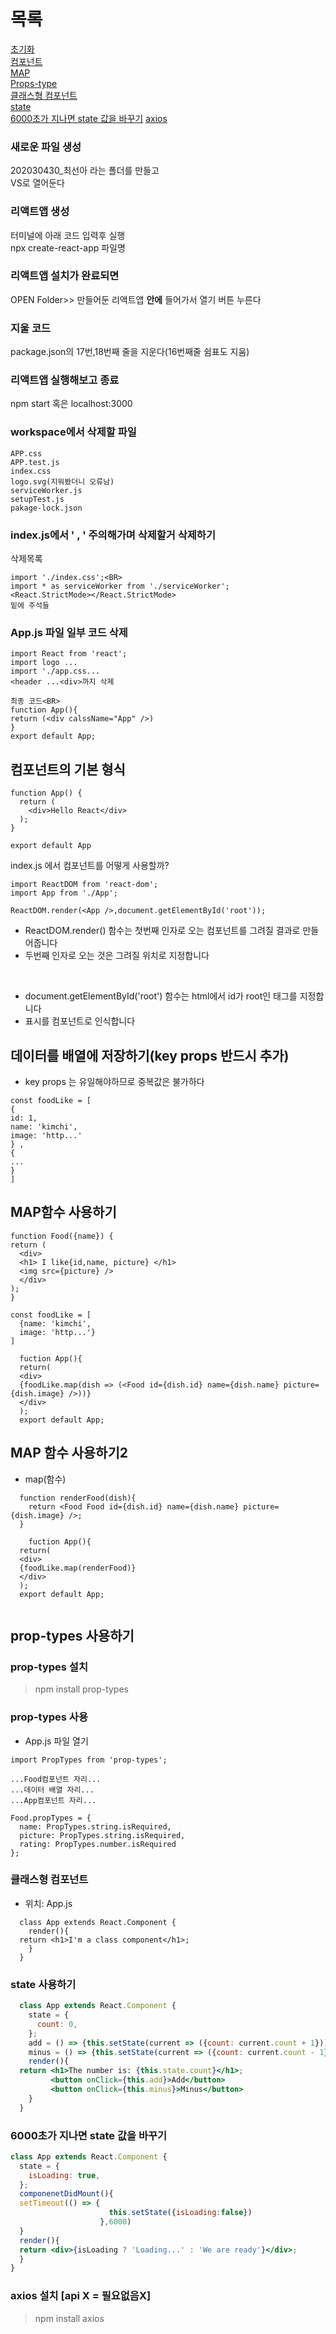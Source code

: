 # 목록
[초기화](https://github.com/CSN-ah22/react_practice/blob/master/README.md#%EC%83%88%EB%A1%9C%EC%9A%B4-%ED%8C%8C%EC%9D%BC-%EC%83%9D%EC%84%B1)
<br>
[컴포넌트](https://github.com/CSN-ah22/react_practice/blob/master/README.md#%EC%BB%B4%ED%8F%AC%EB%84%8C%ED%8A%B8%EC%9D%98-%EA%B8%B0%EB%B3%B8-%ED%98%95%EC%8B%9D)
<br>
[MAP](https://github.com/CSN-ah22/react_practice/blob/master/README.md#map%ED%95%A8%EC%88%98-%EC%82%AC%EC%9A%A9%ED%95%98%EA%B8%B0)
<br>
[Props-type](https://github.com/CSN-ah22/react_practice/blob/master/README.md#prop-types-%EC%82%AC%EC%9A%A9%ED%95%98%EA%B8%B0)
<br>
[클래스형 컴포넌트]()
<br>
[state]()
<br>
[6000초가 지나면 state 값을 바꾸기]()
[axios]()

### 새로운 파일 생성
202030430_최선아 라는 폴더를 만들고<BR>
VS로 열어둔다

### 리액트앱 생성
터미널에 아래 코드 입력후 실행<BR>
npx create-react-app 파일명

### 리액트앱 설치가 완료되면
  OPEN Folder>> 만들어둔 리액트앱 <b>안에</b> 들어가서 열기 버튼 누른다
### 지울 코드
  package.json의 17번,18번째 줄을 지운다(16번째줄 쉼표도 지움)
### 리액트앱 실행해보고 종료
  npm start 혹은 localhost:3000
### workspace에서 삭제할 파일
  ```
  APP.css
  APP.test.js
  index.css
  logo.svg(지워봤더니 오류남)
  serviceWorker.js
  setupTest.js
  pakage-lock.json
  ```
### index.js에서 ' <App />, ' 주의해가며 삭제할거 삭제하기
  삭제목록
  ```
  import './index.css';<BR>
  import * as serviceWorker from './serviceWorker';
  <React.StrictMode></React.StrictMode>
  밑에 주석들
  ```
### App.js 파일 일부 코드 삭제 
  ```
  import React from 'react';
  import logo ...
  import './app.css...
  <header ...<div>까지 삭제
  ```
  ```
  최종 코드<BR>
  function App(){
  return (<div calssName="App" />)
  }
  export default App;
  ```
  
## 컴포넌트의 기본 형식
```
function App() {
  return (
    <div>Hello React</div>
  );
}

export default App
```

index.js 에서 컴포넌트를 어떻게 사용할까?
```
import ReactDOM from 'react-dom';
import App from './App';

ReactDOM.render(<App />,document.getElementById('root')); 
```
  
+ ReactDOM.render() 함수는 첫번째 인자로 오는 컴포넌트를 그려질 결과로 만들어줍니다
+ 두번째 인자로 오는 것은 그려질 위치로 지정합니다
  
<br>
  
+ document.getElementById('root') 함수는 html에서 id가 root인 태그를 지정합니다
+ <App /> 표시를 컴포넌트로 인식합니다
  
## 데이터를 배열에 저장하기(key props 반드시 추가)
  + key props 는 유일해야하므로 중복값은 불가하다
  
  ```
const foodLike = [
  {
  id: 1,
  name: 'kimchi',
  image: 'http...'
  } ,
  {
  ...
  }
]
 ```
## MAP함수 사용하기
  ```
function Food({name}) {
  return (
    <div>
    <h1> I like{id,name, picture} </h1>
    <img src={picture} />
    </div>
  );
}
```
```
const foodLike = [
  {name: 'kimchi',
  image: 'http...'}
]
 ```
```
  fuction App(){
  return(
  <div>
  {foodLike.map(dish => (<Food id={dish.id} name={dish.name} picture={dish.image} />))}
  </div>
  );
  export default App;
```
## MAP 함수 사용하기2
  + map(함수)

```
  function renderFood(dish){
    return <Food Food id={dish.id} name={dish.name} picture={dish.image} />;
  }
```
  
```
    fuction App(){
  return(
  <div>
  {foodLike.map(renderFood)}
  </div>
  );
  export default App;
  
```
## prop-types 사용하기
  ### prop-types 설치
  > npm install prop-types
  ### prop-types 사용
  + App.js 파일 열기
  
  ```
  import PropTypes from 'prop-types';
  
  ...Food컴포넌트 자리...
  ...데이터 배열 자리...
  ...App컴포넌트 자리...
  
  Food.propTypes = {
    name: PropTypes.string.isRequired,
    picture: PropTypes.string.isRequired,
    rating: PropTypes.number.isRequired
  };
  
  ```
 ### 클래스형 컴포넌트
  + 위치: App.js
  
```
  class App extends React.Component {
    render(){
  return <h1>I'm a class component</h1>;
    }
  }
```
 ### state 사용하기
  
```jsx
  class App extends React.Component {
    state = {
      count: 0,
    };
    add = () => {this.setState(current => ({count: current.count + 1}));};
    minus = () => {this.setState(current => ({count: current.count - 1}));};
    render(){
  return <h1>The number is: {this.state.count}</h1>;
         <button onClick={this.add}>Add</button>
         <button onClick={this.minus}>Minus</button>
    }
  }
```
### 6000초가 지나면 state 값을 바꾸기
  
  ```jsx
  class App extends React.Component {
    state = {
      isLoading: true,
    };
    componenetDidMount(){
    setTimeout(() => {
                        this.setState({isLoading:false})
                      },6000)
    }
    render(){
    return <div>{isLoading ? 'Loading...' : 'We are ready'}</div>;
    }
  }
  ```
  
  ### axios 설치 [api X = 필요없음X]
  > npm install axios
  
